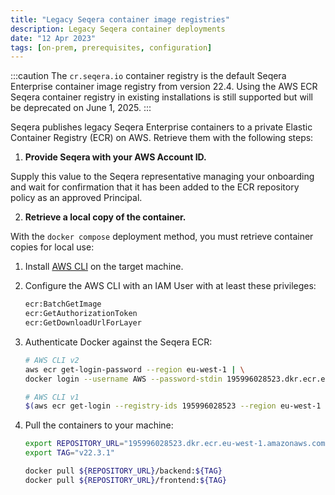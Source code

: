 ```yaml
---
title: "Legacy Seqera container image registries"
description: Legacy Seqera container deployments
date: "12 Apr 2023"
tags: [on-prem, prerequisites, configuration]
---
```


:::caution
The `cr.seqera.io` container registry is the default Seqera Enterprise container image registry from version 22.4. Using the AWS ECR Seqera container registry in existing installations is still supported but will be deprecated on June 1, 2025.
:::

Seqera publishes legacy Seqera Enterprise containers to a private Elastic Container Registry (ECR) on AWS. Retrieve them with the following steps:

1. **Provide Seqera with your AWS Account ID.**

  Supply this value to the Seqera representative managing your onboarding and wait for confirmation that it has been added to the ECR repository policy as an approved Principal.

2. **Retrieve a local copy of the container.**

  With the `docker compose` deployment method, you must retrieve container copies for local use:

  1. Install [AWS CLI](https://docs.aws.amazon.com/cli/latest/userguide/getting-started-install.html) on the target machine.

  2. Configure the AWS CLI with an IAM User with at least these privileges:

      ```bash
      ecr:BatchGetImage
      ecr:GetAuthorizationToken
      ecr:GetDownloadUrlForLayer
      ```
  3. Authenticate Docker against the Seqera ECR:

      ```bash
      # AWS CLI v2
      aws ecr get-login-password --region eu-west-1 | \
      docker login --username AWS --password-stdin 195996028523.dkr.ecr.eu-west-1.amazonaws.com

      # AWS CLI v1
      $(aws ecr get-login --registry-ids 195996028523 --region eu-west-1 --no-include-email)
      ```

  4. Pull the containers to your machine:

      ```bash
      export REPOSITORY_URL="195996028523.dkr.ecr.eu-west-1.amazonaws.com/nf-tower-enterprise"
      export TAG="v22.3.1"

      docker pull ${REPOSITORY_URL}/backend:${TAG}
      docker pull ${REPOSITORY_URL}/frontend:${TAG}
      ```